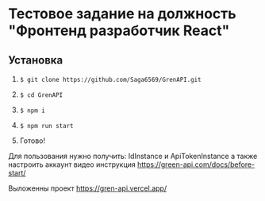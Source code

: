 # Тестовое задание на должность "Фронтенд разработчик React"



## Установка

1. `$ git clone https://github.com/Saga6569/GrenAPI.git`

2. `$ cd GrenAPI`

3. `$ npm i`

4. `$ npm run start`

5.  Готово!

Для пользования нужно получить: IdInstance и ApiTokenInstance  а также настроить аккаунт  видео инструкция https://green-api.com/docs/before-start/

Выложенны проект https://gren-api.vercel.app/

